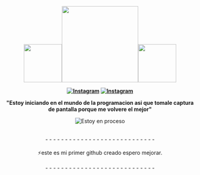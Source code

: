 <div align=center>
  
  <img src="https://i.pinimg.com/originals/ac/8f/61/ac8f610d390a504026b5e7bd2b67818f.gif" width ="100"><img src="https://i.pinimg.com/originals/ac/8f/61/ac8f610d390a504026b5e7bd2b67818f.gif" width ="200"><img src="https://i.pinimg.com/originals/ac/8f/61/ac8f610d390a504026b5e7bd2b67818f.gif" width ="100">

<b>[![Instagram](https://img.shields.io/badge/Jaime%20Bedoya-%23E4405F.svg?logo=Instagram&logoColor=white)](https://www.instagram.com/andresrios1237/) </b>
<b>[![Instagram](https://img.shields.io/badge/TecnoBro-%23E4405F.svg?logo=Instagram&logoColor=white)](https://www.instagram.com/tiendatecnobro?utm_source=ig_web_button_share_sheet&igsh=ZDNlZDc0MzIxNw==) </b>

<div align=center>

<b>"Estoy iniciando en el mundo de la programacion asi que tomale captura de pantalla porque me volvere el mejor"</b>

<div align=center>
  
<img src="https://img.pikbest.com/png-images/20190918/cartoon-snail-loading-loading-gif-animation_2734139.png!bw700" alt="Estoy en proceso">

  

  <br> - - - - - - - - - - - - - - - - - - - - - - - - - - - - <br>
  <br>⚡este es mi primer github creado espero mejorar.<br>
  <br> - - - - - - - - - - - - - - - - - - - - - - - - - - - - <br>
